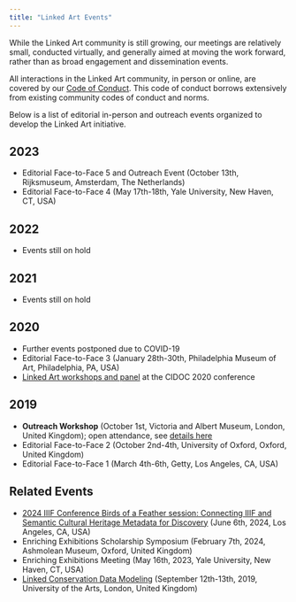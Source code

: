 ```yaml
---
title: "Linked Art Events"
---
```


While the Linked Art community is still growing, our meetings are relatively small, conducted virtually, and generally aimed at moving the work forward, rather than as broad engagement and dissemination events. 

All interactions in the Linked Art community, in person or online, are covered by our [Code of Conduct](/community/conduct/). This code of conduct borrows extensively from existing community codes of conduct and norms.

Below is a list of editorial in-person and outreach events organized to develop the Linked Art initiative.

## 2023

* Editorial Face-to-Face 5 and Outreach Event (October 13th, Rijksmuseum, Amsterdam, The Netherlands)
* Editorial Face-to-Face 4 (May 17th-18th, Yale University, New Haven, CT, USA)

## 2022

* Events still on hold

## 2021 

* Events still on hold

## 2020

* Further events postponed due to COVID-19
* Editorial Face-to-Face 3 (January 28th-30th, Philadelphia Museum of Art, Philadelphia, PA, USA)
* [Linked Art workshops and panel](2020/cidoc) at the CIDOC 2020 conference

## 2019

* **Outreach Workshop** (October 1st, Victoria and Albert Museum, London, United Kingdom); open attendance, see [details here](2019/outreach_london)
* Editorial Face-to-Face 2 (October 2nd-4th, University of Oxford, Oxford, United Kingdom)
* Editorial Face-to-Face 1 (March 4th-6th, Getty, Los Angeles, CA, USA)

## Related Events

* [2024 IIIF Conference Birds of a Feather session: Connecting IIIF and Semantic Cultural Heritage Metadata for Discovery](https://iiif.io/event/2024/los-angeles/schedule/#106) (June 6th, 2024, Los Angeles, CA, USA)
* Enriching Exhibitions Scholarship Symposium (February 7th, 2024, Ashmolean Museum, Oxford, United Kingdom)
* Enriching Exhibitions Meeting (May 16th, 2023, Yale University, New Haven, CT, USA)
* [Linked Conservation Data Modeling](https://www.ligatus.org.uk/lcd/meeting/19) (September 12th-13th, 2019, University of the Arts, London, United Kingdom)
